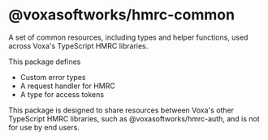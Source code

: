 # @voxasoftworks/hmrc-common

A set of common resources, including types and helper functions, used across Voxa's TypeScript HMRC libraries.

This package defines

- Custom error types
- A request handler for HMRC
- A type for access tokens

This package is designed to share resources between Voxa's other TypeScript HMRC libraries, such as @voxasoftworks/hmrc-auth, and is not for use by end users.
